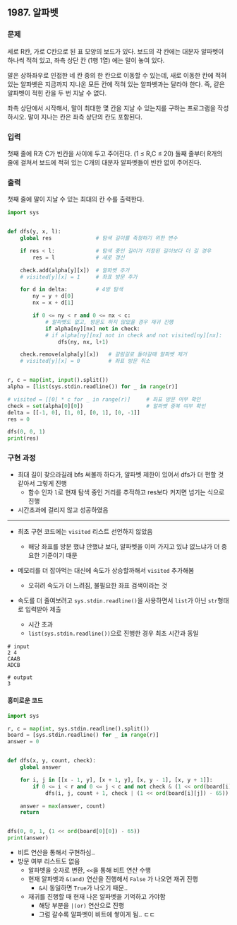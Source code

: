 ## 1987. 알파벳

### 문제

세로 R칸, 가로 C칸으로 된 표 모양의 보드가 있다. 보드의 각 칸에는 대문자 알파벳이 하나씩 적혀 있고, 좌측 상단 칸 (1행 1열) 에는 말이 놓여 있다.

말은 상하좌우로 인접한 네 칸 중의 한 칸으로 이동할 수 있는데, 새로 이동한 칸에 적혀 있는 알파벳은 지금까지 지나온 모든 칸에 적혀 있는 알파벳과는 달라야 한다. 즉, 같은 알파벳이 적힌 칸을 두 번 지날 수 없다.

좌측 상단에서 시작해서, 말이 최대한 몇 칸을 지날 수 있는지를 구하는 프로그램을 작성하시오. 말이 지나는 칸은 좌측 상단의 칸도 포함된다.

### 입력

첫째 줄에 R과 C가 빈칸을 사이에 두고 주어진다. (1 ≤ R,C ≤ 20) 둘째 줄부터 R개의 줄에 걸쳐서 보드에 적혀 있는 C개의 대문자 알파벳들이 빈칸 없이 주어진다.

### 출력

첫째 줄에 말이 지날 수 있는 최대의 칸 수를 출력한다.



```python
import sys


def dfs(y, x, l):
    global res              # 탐색 길이를 측정하기 위한 변수

    if res < l:             # 탐색 중인 길이가 저장된 길이보다 더 길 경우
        res = l             # 새로 갱신

    check.add(alpha[y][x])  # 알파벳 추가
    # visited[y][x] = 1     # 좌표 방문 추가

    for d in delta:         # 4방 탐색
        ny = y + d[0]
        nx = x + d[1]

        if 0 <= ny < r and 0 <= nx < c:
            # 알파벳도 없고, 방문도 하지 않았을 경우 재귀 진행
            if alpha[ny][nx] not in check:
            # if alpha[ny][nx] not in check and not visited[ny][nx]:
                dfs(ny, nx, l+1)

    check.remove(alpha[y][x])   # 갈림길로 돌아갈때 알파벳 제거
    # visited[y][x] = 0         # 좌표 방문 취소


r, c = map(int, input().split())
alpha = [list(sys.stdin.readline()) for _ in range(r)]

# visited = [[0] * c for _ in range(r)]     # 좌표 방문 여부 확인
check = set(alpha[0][0])                    # 알파벳 중복 여부 확인
delta = [[-1, 0], [1, 0], [0, 1], [0, -1]]
res = 0

dfs(0, 0, 1)
print(res)
```

### 구현 과정

- 최대 길이 찾으라길래 bfs 써볼까 하다가, 알파벳 제한이 있어서 dfs가 더 편할 것 같아서 그렇게 진행
  - 함수 인자 `l`로 현재 탐색 중인 거리를 추적하고 res보다 커지면 넘기는 식으로 진행
- 시간초과에 걸리지 않고 성공하였음

---

- 최초 구현 코드에는 `visited` 리스트 선언하지 않았음
  - 해당 좌표를 방문 했냐 안했냐 보다, 알파벳을 이미 가지고 있냐 없느냐가 더 중요한 기준이기 때문

- 메모리를 더 잡아먹는 대신에 속도가 상승할까해서 `visited` 추가해봄
  - 오히려 속도가 더 느려짐, 불필요한 좌표 검색이라는 것

- 속도를 더 줄여보려고 `sys.stdin.readline()`을 사용하면서 `list`가 아닌 `str`형태로 입력받아 제출
  - 시간 초과
  - `list(sys.stdin.readline())`으로 진행한 경우 최초 시간과 동일

```
# input
2 4
CAAB
ADCB

# output
3
```



#### 흥미로운 코드

```python
import sys

r, c = map(int, sys.stdin.readline().split())
board = [sys.stdin.readline() for _ in range(r)]
answer = 0


def dfs(x, y, count, check):
    global answer

    for i, j in [[x - 1, y], [x + 1, y], [x, y - 1], [x, y + 1]]:
        if 0 <= i < r and 0 <= j < c and not check & (1 << ord(board[i][j]) - 65):
            dfs(i, j, count + 1, check | (1 << ord(board[i][j]) - 65))

    answer = max(answer, count)
    return


dfs(0, 0, 1, (1 << ord(board[0][0]) - 65))
print(answer)
```

- 비트 연산을 통해서 구현하심..
- 방문 여부 리스트도 없음
  - 알파벳을 숫자로 변환, `<<`을 통해 비트 연산 수행
  - 현재 알파벳과 `&(and)` 연산을 진행해서 `False` 가 나오면 재귀 진행
    - `&`시 동일하면 `True`가 나오기 때문..
  - 재귀를 진행할 때 현재 나온 알파벳을 기억하고 가야함
    - 해당 부분을 `|(or)` 연산으로 진행
    - 그럼 갈수록 알파벳이 비트에 쌓이게 됨.. ㄷㄷ
